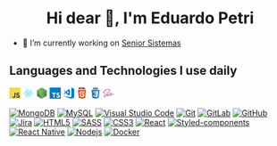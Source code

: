 <h1 align="center">Hi dear 👋, I'm Eduardo Petri</h1>

- 🔭 I’m currently working on [Senior Sistemas](https://www.senior.com.br/)

## Languages and Technologies I use daily

<code><img height="20" src="https://raw.githubusercontent.com/github/explore/80688e429a7d4ef2fca1e82350fe8e3517d3494d/topics/javascript/javascript.png"></code>
<code><img height="20" src="https://raw.githubusercontent.com/github/explore/80688e429a7d4ef2fca1e82350fe8e3517d3494d/topics/react/react.png"></code>
<code><img height="20" src="https://raw.githubusercontent.com/github/explore/80688e429a7d4ef2fca1e82350fe8e3517d3494d/topics/nodejs/nodejs.png"></code>
<code><img height="20" src="https://raw.githubusercontent.com/github/explore/80688e429a7d4ef2fca1e82350fe8e3517d3494d/topics/typescript/typescript.png"></code>
<code><img height="20" src="https://raw.githubusercontent.com/github/explore/80688e429a7d4ef2fca1e82350fe8e3517d3494d/topics/visual-studio-code/visual-studio-code.png"></code>
<code><img height="20" src="https://raw.githubusercontent.com/github/explore/80688e429a7d4ef2fca1e82350fe8e3517d3494d/topics/html/html.png"></code>
<code><img height="20" src="https://raw.githubusercontent.com/github/explore/80688e429a7d4ef2fca1e82350fe8e3517d3494d/topics/css/css.png"></code>
<code><img height="20" src="https://raw.githubusercontent.com/github/explore/80688e429a7d4ef2fca1e82350fe8e3517d3494d/topics/sass/sass.png"></code>


[![MongoDB](https://img.shields.io/badge/-MongoDB-black?style=flat-square&logo=mongodb&link=https://github.com/eduardopetri/)](https://github.com/eduardopetri/)
[![MySQL](https://img.shields.io/badge/-MySQL-a0c4db?style=flat-square&logo=mysql&link=https://github.com/eduardopetri/)](https://github.com/eduardopetri)
[![Visual Studio Code](https://img.shields.io/badge/-Visual%20Studio%20Code-007ACC?style=flat-square&logo=VisualStudioCode&link=https://github.com/eduardopetri/)](https://github.com/eduardopetri/)
[![Git](https://img.shields.io/badge/-Git-black?style=flat-square&logo=git&link=https://github.com/eduardopetri/)](https://github.com/eduardopetri/)
[![GitLab](https://img.shields.io/badge/-GitLab-FCA121?style=flat-square&logo=gitlab&link=https://github.com/eduardopetri/)](https://github.com/eduardopetri/)
[![GitHub](https://img.shields.io/badge/-GitHub-181717?style=flat-square&logo=github&link=https://github.com/eduardopetri/)](https://github.com/eduardopetri/)
[![Jira](https://img.shields.io/badge/-Jira-0052CC?style=flat-square&logo=Jira&link=https://github.com/eduardopetri/)](https://github.com/eduardopetri/)
[![HTML5](https://img.shields.io/badge/-HTML5-E34F26?style=flat-square&logo=html5&logoColor=white&link=https://github.com/eduardopetri/)](https://github.com/eduardopetri/)
[![SASS](https://img.shields.io/badge/-SASS-ed9ac2?style=flat-square&logo=sass)](https://github.com/eduardopetri/)
[![CSS3](https://img.shields.io/badge/-CSS3-1572B6?style=flat-square&logo=css3&link=https://github.com/eduardopetri/)](https://github.com/eduardopetri/)
[![React](https://img.shields.io/badge/-React-black?style=flat-square&logo=react&link=https://github.com/eduardopetri/)](https://github.com/eduardopetri/)
[![Styled-components](https://img.shields.io/badge/-Styled%20Components-pink?style=flat-square&logo=styled-components)](https://github.com/eduardopetri/)
[![React Native](https://img.shields.io/badge/-ReactNative-black?style=flat-square&logo=react)](https://github.com/eduardopetri/)
[![Nodejs](https://img.shields.io/badge/-Nodejs-black?style=flat-square&logo=Node.js&link=https://github.com/eduardopetri/)](https://github.com/eduardopetri/)
[![Docker](https://img.shields.io/badge/-Docker-black?style=flat-square&logo=docker&link=https://github.com/eduardopetri/)](https://github.com/eduardopetri/)

